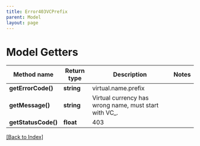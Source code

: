 ```yaml
---
title: Error403VCPrefix
parent: Model
layout: page
---
```


# Model Getters

Method name | Return type | Description | Notes
------------ | ------------- | ------------- | -------------
**getErrorCode()** | **string** | virtual.name.prefix |
**getMessage()** | **string** | Virtual currency has wrong name, must start with VC_. |
**getStatusCode()** | **float** | 403 |

[[Back to Index]](../index.md)
